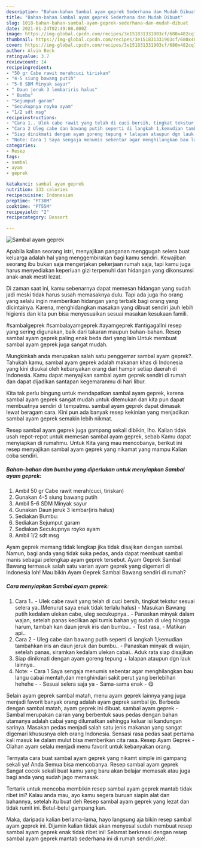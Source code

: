 ```yaml
---
description: "Bahan-bahan Sambal ayam geprek Sederhana dan Mudah Dibuat"
title: "Bahan-bahan Sambal ayam geprek Sederhana dan Mudah Dibuat"
slug: 1018-bahan-bahan-sambal-ayam-geprek-sederhana-dan-mudah-dibuat
date: 2021-01-24T02:49:08.000Z
image: https://img-global.cpcdn.com/recipes/3e151831331903cf/680x482cq70/sambal-ayam-geprek-foto-resep-utama.jpg
thumbnail: https://img-global.cpcdn.com/recipes/3e151831331903cf/680x482cq70/sambal-ayam-geprek-foto-resep-utama.jpg
cover: https://img-global.cpcdn.com/recipes/3e151831331903cf/680x482cq70/sambal-ayam-geprek-foto-resep-utama.jpg
author: Alvin Beck
ratingvalue: 3.7
reviewcount: 14
recipeingredient:
- "50 gr Cabe rawit merahcuci tiriskan"
- "4-5 siung bawang putih"
- "5-6 SDM Minyak sayur"
- " Daun jeruk 3 lembariris halus"
- " Bumbu"
- "Sejumput garam"
- "Secukupnya royko ayam"
- "1/2 sdt msg"
recipeinstructions:
- "Cara 1.. Ulek cabe rawit yang telah di cuci bersih, tingkat tekstur sesuai selera ya..(Menurut saya enak tidak terlalu halus)  Masukan Bawang putih kedalam ulekan cabe, uleg secukupnya.. Panaskan minyak dalam wajan, setelah panas kecilkan api tumis bahan yg sudah di uleg hingga harum, tambah kan daun jeruk iris dan bumbu..  Test rasa,  Matikan api.."
- "Cara 2 Uleg cabe dan bawang putih seperti di langkah 1,kemudian tambahkan iris an daun jeruk dan bumbu..  Panaskan minyak di wajan, setelah panas, siramkan kedalam ulekan cabai.. Aduk rata siap disajikan"
- "Siap dinikmati dengan ayam goreng tepung + lalapan ataupun dgn lauk lainnya.."
- "Note: Cara 1 Saya sengaja menumis sebentar agar menghilangkan bau langu cabai mentah,dan menghindari sakit perut yang berlebihan hehehe   Sesuai selera saja ya  Sama-sama enak 😋"
categories:
- Resep
tags:
- sambal
- ayam
- geprek

katakunci: sambal ayam geprek 
nutrition: 133 calories
recipecuisine: Indonesian
preptime: "PT30M"
cooktime: "PT55M"
recipeyield: "2"
recipecategory: Dessert

---
```



![Sambal ayam geprek](https://img-global.cpcdn.com/recipes/3e151831331903cf/680x482cq70/sambal-ayam-geprek-foto-resep-utama.jpg)

Apabila kalian seorang istri, menyajikan panganan menggugah selera buat keluarga adalah hal yang menggembirakan bagi kamu sendiri. Kewajiban seorang ibu bukan saja mengerjakan pekerjaan rumah saja, tapi kamu juga harus menyediakan keperluan gizi terpenuhi dan hidangan yang dikonsumsi anak-anak mesti lezat.

Di zaman  saat ini, kamu sebenarnya dapat memesan hidangan yang sudah jadi meski tidak harus susah memasaknya dulu. Tapi ada juga lho orang yang selalu ingin memberikan hidangan yang terbaik bagi orang yang dicintainya. Karena, menghidangkan masakan yang dibuat sendiri jauh lebih higienis dan kita pun bisa menyesuaikan sesuai masakan kesukaan famili. 

#sambalgeprek #sambalayamgeprek #ayamgeprek #antigagalIni resep yang sering digunakan, baik dari takaran maupun bahan-bahan. Resep sambal ayam geprek paling enak beda dari yang lain Untuk membuat sambal ayam geprek juga sangat mudah.

Mungkinkah anda merupakan salah satu penggemar sambal ayam geprek?. Tahukah kamu, sambal ayam geprek adalah makanan khas di Indonesia yang kini disukai oleh kebanyakan orang dari hampir setiap daerah di Indonesia. Kamu dapat menyajikan sambal ayam geprek sendiri di rumah dan dapat dijadikan santapan kegemaranmu di hari libur.

Kita tak perlu bingung untuk mendapatkan sambal ayam geprek, karena sambal ayam geprek sangat mudah untuk ditemukan dan kita pun dapat membuatnya sendiri di tempatmu. sambal ayam geprek dapat dimasak lewat beragam cara. Kini pun ada banyak resep kekinian yang menjadikan sambal ayam geprek semakin lebih nikmat.

Resep sambal ayam geprek juga gampang sekali dibikin, lho. Kalian tidak usah repot-repot untuk memesan sambal ayam geprek, sebab Kamu dapat menyiapkan di rumahmu. Untuk Kita yang mau mencobanya, berikut ini resep menyajikan sambal ayam geprek yang nikamat yang mampu Kalian coba sendiri.

<!--inarticleads1-->

##### Bahan-bahan dan bumbu yang diperlukan untuk menyiapkan Sambal ayam geprek:

1. Ambil 50 gr Cabe rawit merah(cuci, tiriskan)
1. Gunakan 4-5 siung bawang putih
1. Ambil 5-6 SDM Minyak sayur
1. Gunakan  Daun jeruk 3 lembar(iris halus)
1. Sediakan  Bumbu:
1. Sediakan Sejumput garam
1. Sediakan Secukupnya royko ayam
1. Ambil 1/2 sdt msg


Ayam geprek memang tidak lengkap jika tidak disajikan dengan sambal. Namun, bagi anda yang tidak suka pedas, anda dapat membuat sambal manis sebagai pelengkap ayam geprek tersebut. Ayam Geprek Sambal Bawang termasuk salah satu varian ayam geprek yang digemari di Indonesia loh! Mau bikin Ayam Geprek Sambal Bawang sendiri di rumah? 

<!--inarticleads2-->

##### Cara menyiapkan Sambal ayam geprek:

1. Cara 1.. - Ulek cabe rawit yang telah di cuci bersih, tingkat tekstur sesuai selera ya..(Menurut saya enak tidak terlalu halus)  - Masukan Bawang putih kedalam ulekan cabe, uleg secukupnya.. - Panaskan minyak dalam wajan, setelah panas kecilkan api tumis bahan yg sudah di uleg hingga harum, tambah kan daun jeruk iris dan bumbu..  - Test rasa,  - Matikan api..
1. Cara 2 - Uleg cabe dan bawang putih seperti di langkah 1,kemudian tambahkan iris an daun jeruk dan bumbu..  - Panaskan minyak di wajan, setelah panas, siramkan kedalam ulekan cabai.. Aduk rata siap disajikan
1. Siap dinikmati dengan ayam goreng tepung + lalapan ataupun dgn lauk lainnya..
1. Note: - Cara 1 Saya sengaja menumis sebentar agar menghilangkan bau langu cabai mentah,dan menghindari sakit perut yang berlebihan hehehe  -  - Sesuai selera saja ya  - Sama-sama enak - 😋


Selain ayam geprek sambal matah, menu ayam geprek lainnya yang juga menjadi favorit banyak orang adalah ayam geprek sambal ijo. Berbeda dengan sambal matah, ayam geprek ini dibuat. sambal ayam geprek - Sambal merupakan cairan yang berbentuk saus pedas dengan bahan utamanya adalah cabai yang dilumatkan sehingga keluar isi kandungan sarinya. Masakan pedas menjadi salah satu jenis makanan yang sangat digemari khususnya oleh orang Indonesia. Sensasi rasa pedas saat pertama kali masuk ke dalam mulut bisa memberikan cita rasa. Resep Ayam Geprek - Olahan ayam selalu menjadi menu favorit untuk kebanyakan orang. 

Ternyata cara buat sambal ayam geprek yang nikamt simple ini gampang sekali ya! Anda Semua bisa mencobanya. Resep sambal ayam geprek Sangat cocok sekali buat kamu yang baru akan belajar memasak atau juga bagi anda yang sudah jago memasak.

Tertarik untuk mencoba membikin resep sambal ayam geprek mantab tidak ribet ini? Kalau anda mau, ayo kamu segera buruan siapin alat dan bahannya, setelah itu buat deh Resep sambal ayam geprek yang lezat dan tidak rumit ini. Betul-betul gampang kan. 

Maka, daripada kalian berlama-lama, hayo langsung aja bikin resep sambal ayam geprek ini. Dijamin kalian tiidak akan menyesal sudah membuat resep sambal ayam geprek enak tidak ribet ini! Selamat berkreasi dengan resep sambal ayam geprek mantab sederhana ini di rumah sendiri,oke!.

